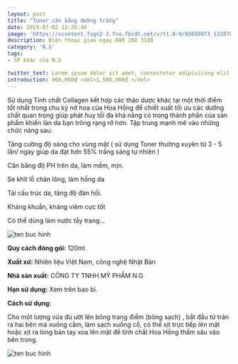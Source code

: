 ```yaml
---
layout: post
title: "Toner cân bằng dưỡng trắng"
date: 2019-07-02 12:26:40
image: 'https://scontent.fsgn2-2.fna.fbcdn.net/v/t1.0-9/65650973_1328705630616872_6831684717432012800_n.jpg?_nc_cat=102&_nc_eui2=AeGh3rDLEOc7R51Q-GUXUbo-KSd94iHw0z_4mQG00EDZH7HDytScKX9Ynu1qVibgHnY5JNP-I7dOOcgZnw3yAIwxU-EJYiB_SLdDLZeE6wXHqw&_nc_oc=AQmDcOHGf71_FsYdggwygPA2ihgpMdfidyOkYQ9sdQieqzQNFmLLG8Xzrf507TY1u8s&_nc_ht=scontent.fsgn2-2.fna&oh=80a8402ff129305fff94b49e35c25485&oe=5DAE3EE7'
description: Điện thoại giao ngay 090 268 3189
category: 'N.G'
tags:
- SP khác của N.G

twitter_text: Lorem ipsum dolor sit amet, consectetur adipisicing elit.
introduction: 900,000₫ <del>1,500,000₫ </del>
---
```


Sử dụng Tinh chất Collagen kết hợp các thảo dược khác tại một thời điểm tốt nhất trong chu kỳ nở hoa của Hoa Hồng để chiết xuất tối ưu các dưỡng chất quan trọng giúp phát huy tối đa khả năng có trong thành phần của sản phẩm khiến làn da bạn trông rạng rỡ hơn. Tập trung mạnh mẽ vào những chức năng sau:

Tăng cường độ sáng cho vùng mặt ( sử dụng Toner thường xuyên từ 3 - 5 lần/ ngày giúp da đạt hơn 55% trắng sáng tự nhiên )

Cân bằng độ PH trên da, làm mềm, mịn.

Se khít lỗ chân lông, làm hồng da

Tái cấu trúc da, tăng độ đàn hồi.

Kháng khuẩn, kháng viêm cực tốt

Có thể dùng làm nước tẩy trang...

![ten buc hinh](https://scontent.fsgn2-3.fna.fbcdn.net/v/t1.0-9/31968190_1493364517457357_2481644601983631360_n.jpg?_nc_cat=108&_nc_oc=AQkG0i4ydbctswySrePAAp9HnX7ghRi8qzllg4U2uJMMqdCj3OD2Tl2V2MYVdS63omzcdonnOgjzFc-5XxM7P59o&_nc_ht=scontent.fsgn2-3.fna&oh=d5aa1c45340cf49960328ce7cf4eb21c&oe=5DB5DFAF "ten buc hinh")

**Quy cách đóng gói:** 120ml.

**Xuất xứ:** Nhiên liệu Việt Nam, công nghệ Nhật Bản

**Nhà sản xuất:** CÔNG TY TNHH MỸ PHẨM N.G 

**Hạn sử dụng:** Xem trên bao bì.

**Cách sử dụng:**

Cho một lượng vừa đủ ướt lên bông trang điểm (bông sạch) , bắt đầu tử trán ra hai bên má xuống cằm, làm sạch xuống cổ, có thể xịt trực tiếp lên mặt hoặc xịt ra lòng bàn tay xoa lên mặt để tinh chất Hoa Hồng thấm sâu vào bên trong.

![ten buc hinh](https://scontent.fsgn2-4.fna.fbcdn.net/v/t1.0-9/48358573_1779944722132667_4808230323257081856_n.jpg?_nc_cat=111&_nc_oc=AQlRD3Wq5LwyN2wpc0qlx4F9X_fb8T3LwzJKOpwAmwMAVpnjk-8ZgH18MvyOjqrMKXm5v1lxuUAZ9jMLR3i1UfOo&_nc_ht=scontent.fsgn2-4.fna&oh=fb3d8b67314070f88e5d4d87a895c196&oe=5DB4C63A "ten buc hinh")
